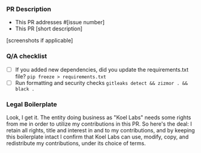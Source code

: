 ### PR Description

- This PR addresses #[issue number]
- This PR [short description]

[screenshots if applicable]

### Q/A checklist

- [ ] If you added new dependencies, did you update the requirements.txt file? `pip freeze > requirements.txt`
- [ ] Run formatting and security checks `gitleaks detect && zizmor . && black .`
 
### Legal Boilerplate

Look, I get it. The entity doing business as "Koel Labs" needs some rights from me in order to utilize my contributions in this PR. So here's the deal: I retain all rights, title and interest in and to my contributions, and by keeping this boilerplate intact I confirm that Koel Labs can use, modify, copy, and redistribute my contributions, under its choice of terms.
